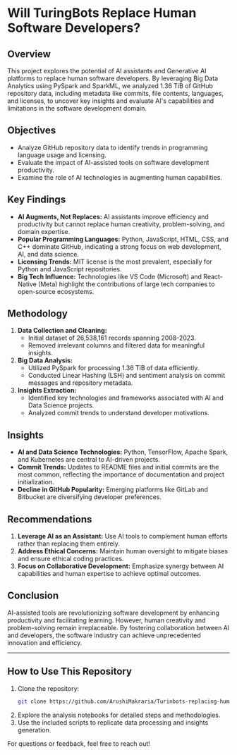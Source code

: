 # Will TuringBots Replace Human Software Developers?

## Overview
This project explores the potential of AI assistants and Generative AI platforms to replace human software developers. By leveraging Big Data Analytics using PySpark and SparkML, we analyzed 1.36 TiB of GitHub repository data, including metadata like commits, file contents, languages, and licenses, to uncover key insights and evaluate AI's capabilities and limitations in the software development domain.

## Objectives
- Analyze GitHub repository data to identify trends in programming language usage and licensing.
- Evaluate the impact of AI-assisted tools on software development productivity.
- Examine the role of AI technologies in augmenting human capabilities.

## Key Findings
- **AI Augments, Not Replaces:** AI assistants improve efficiency and productivity but cannot replace human creativity, problem-solving, and domain expertise.
- **Popular Programming Languages:** Python, JavaScript, HTML, CSS, and C++ dominate GitHub, indicating a strong focus on web development, AI, and data science.
- **Licensing Trends:** MIT license is the most prevalent, especially for Python and JavaScript repositories.
- **Big Tech Influence:** Technologies like VS Code (Microsoft) and React-Native (Meta) highlight the contributions of large tech companies to open-source ecosystems.

## Methodology
1. **Data Collection and Cleaning:**
   - Initial dataset of 26,538,161 records spanning 2008-2023.
   - Removed irrelevant columns and filtered data for meaningful insights.
2. **Big Data Analysis:**
   - Utilized PySpark for processing 1.36 TiB of data efficiently.
   - Conducted Linear Hashing (LSH) and sentiment analysis on commit messages and repository metadata.
3. **Insights Extraction:**
   - Identified key technologies and frameworks associated with AI and Data Science projects.
   - Analyzed commit trends to understand developer motivations.

## Insights
- **AI and Data Science Technologies:** Python, TensorFlow, Apache Spark, and Kubernetes are central to AI-driven projects.
- **Commit Trends:** Updates to README files and initial commits are the most common, reflecting the importance of documentation and project initialization.
- **Decline in GitHub Popularity:** Emerging platforms like GitLab and Bitbucket are diversifying developer preferences.

## Recommendations
1. **Leverage AI as an Assistant:** Use AI tools to complement human efforts rather than replacing them entirely.
2. **Address Ethical Concerns:** Maintain human oversight to mitigate biases and ensure ethical coding practices.
3. **Focus on Collaborative Development:** Emphasize synergy between AI capabilities and human expertise to achieve optimal outcomes.

## Conclusion
AI-assisted tools are revolutionizing software development by enhancing productivity and facilitating learning. However, human creativity and problem-solving remain irreplaceable. By fostering collaboration between AI and developers, the software industry can achieve unprecedented innovation and efficiency.

---

## How to Use This Repository
1. Clone the repository:
   ```bash
   git clone https://github.com/ArushiMakraria/Turinbots-replacing-humans.git
   ```
2. Explore the analysis notebooks for detailed steps and methodologies.
3. Use the included scripts to replicate data processing and insights generation.

For questions or feedback, feel free to reach out!
